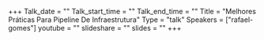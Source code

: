 +++
Talk_date = ""
Talk_start_time = ""
Talk_end_time = ""
Title = "Melhores Práticas Para Pipeline De Infraestrutura"
Type = "talk"
Speakers = ["rafael-gomes"]
youtube = ""
slideshare = ""
slides = ""
+++

